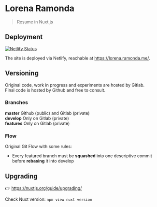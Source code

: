 # Lorena Ramonda

> Resume in Nuxt.js

## Deployment

[![Netlify Status](https://api.netlify.com/api/v1/badges/0d2afc2b-cd8b-4606-9df1-aefcac7bfb39/deploy-status)](https://app.netlify.com/sites/lorenaramonda/deploys)

The site is deployed via Netlify, reachable at https://lorena.ramonda.me/.

## Versioning

Original code, work in progress and experiments are hosted by Gitlab.  
Final code is hosted by Github and free to consult.

### Branches

**master** Github (public) and Gitlab (private)  
**develop** Only on Gitlab (private)  
**features** Only on Gitlab (private)

### Flow

Original Git Flow with some rules:

- Every featured branch must be **squashed** into one descriptive commit before **rebasing** it into develop

## Upgrading

👉 https://nuxtjs.org/guide/upgrading/

Check Nuxt version: `npm view nuxt version`